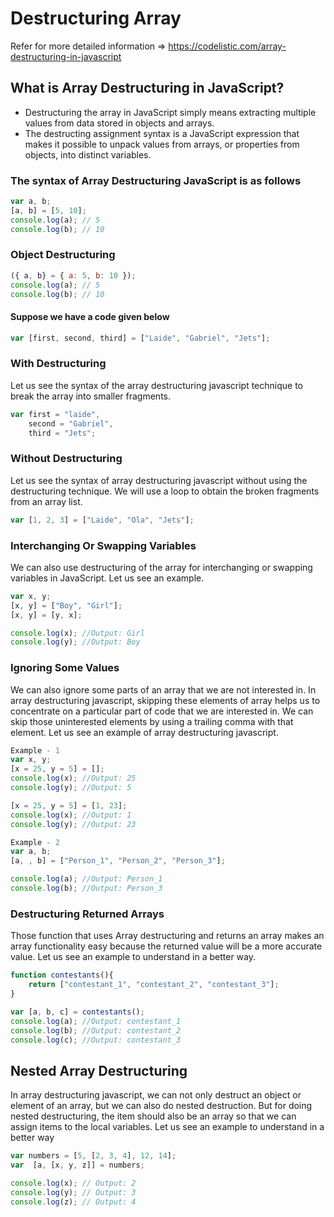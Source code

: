 # Destructuring Array

Refer for more detailed information => <https://codelistic.com/array-destructuring-in-javascript>

## What is Array Destructuring in JavaScript?

- Destructuring the array in JavaScript simply means extracting multiple values from data stored in objects and arrays.
- The destructing assignment syntax is a JavaScript expression that makes it possible to unpack values from arrays, or properties from objects, into distinct variables.

### The syntax of Array Destructuring JavaScript is as follows

```js
var a, b;
[a, b] = [5, 10];
console.log(a); // 5
console.log(b); // 10
```

### Object Destructuring

```js
({ a, b} = { a: 5, b: 10 });
console.log(a); // 5
console.log(b); // 10
```

#### Suppose we have a code given below

```js
var [first, second, third] = ["Laide", "Gabriel", "Jets"];
```

### With Destructuring

Let us see the syntax of the array destructuring javascript technique to break the array into smaller fragments.

```js
var first = "laide",
    second = "Gabriel",
    third = "Jets";
```

### Without Destructuring

Let us see the syntax of array destructuring javascript without using the destructuring technique. We will use a loop to obtain the broken fragments from an array list.

```js
var [1, 2, 3] = ["Laide", "Ola", "Jets"];
```

### Interchanging Or Swapping Variables

We can also use destructuring of the array for interchanging or swapping variables in JavaScript. Let us see an example.

```js
var x, y;
[x, y] = ["Boy", "Girl"];
[x, y] = [y, x];

console.log(x); //Output: Girl
console.log(y); //Output: Boy
```

### Ignoring Some Values

We can also ignore some parts of an array that we are not interested in. In array destructuring javascript, skipping these elements of array helps us to concentrate on a particular part of code that we are interested in. We can skip those uninterested elements by using a trailing comma with that element. Let us see an example of array destructuring javascript.

```js
Example - 1
var x, y;
[x = 25, y = 5] = [];
console.log(x); //Output: 25
console.log(y); //Output: 5

[x = 25, y = 5] = [1, 23];
console.log(x); //Output: 1
console.log(y); //Output: 23
```

```js
Example - 2
var a, b;
[a, , b] = ["Person_1", "Person_2", "Person_3"];

console.log(a); //Output: Person_1
console.log(b); //Output: Person_3
```

### Destructuring Returned Arrays

Those function that uses Array destructuring and returns an array makes an array functionality easy because the returned value will be a more accurate value. Let us see an example to understand in a better way.

```js
function contestants(){
    return ["contestant_1", "contestant_2", "contestant_3"];
}

var [a, b, c] = contestants();
console.log(a); //Output: contestant_1
console.log(b); //Output: contestant_2
console.log(c); //Output: contestant_3
```

## Nested Array Destructuring

In array destructuring javascript, we can not only destruct an object or element of an array, but we can also do nested destruction. But for doing nested destructuring, the item should also be an array so that we can assign items to the local variables. Let us see an example to understand in a better way

```js
var numbers = [5, [2, 3, 4], 12, 14];
var  [a, [x, y, z]] = numbers;

console.log(x); // Output: 2
console.log(y); // Output: 3
console.log(z); // Output: 4

```
